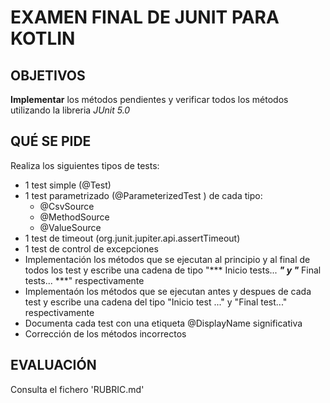 # EXAMEN FINAL DE JUNIT PARA KOTLIN

## OBJETIVOS

**Implementar** los métodos pendientes y verificar todos los métodos utilizando la libreria *JUnit 5.0*

## QUÉ SE PIDE

Realiza los siguientes tipos de tests:

* 1 test simple (@Test)
* 1 test parametrizado (@ParameterizedTest ) de cada tipo:
  * @CsvSource
  * @MethodSource
  * @ValueSource
* 1 test de timeout (org.junit.jupiter.api.assertTimeout)
* 1 test de control de excepciones
* Implementación los métodos que se ejecutan al principio y al final de todos los test y escribe una cadena de tipo "*** Inicio tests... ***" y "*** Final tests... ***" respectivamente
* Implementaón los métodos que se ejecutan antes y despues de cada test y escribe una cadena del tipo "Inicio test ..." y "Final test..." respectivamente
* Documenta cada test con una etiqueta @DisplayName significativa
* Corrección de los métodos incorrectos

## EVALUACIÓN

Consulta el fichero 'RUBRIC.md'
